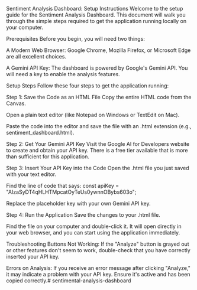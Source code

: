Sentiment Analysis Dashboard: Setup Instructions
Welcome to the setup guide for the Sentiment Analysis Dashboard. This document will walk you through the simple steps required to get the application running locally on your computer.

Prerequisites
Before you begin, you will need two things:

A Modern Web Browser: Google Chrome, Mozilla Firefox, or Microsoft Edge are all excellent choices.

A Gemini API Key: The dashboard is powered by Google's Gemini API. You will need a key to enable the analysis features.

Setup Steps
Follow these four steps to get the application running:

Step 1: Save the Code as an HTML File
Copy the entire HTML code from the Canvas.

Open a plain text editor (like Notepad on Windows or TextEdit on Mac).

Paste the code into the editor and save the file with an .html extension (e.g., sentiment_dashboard.html).

Step 2: Get Your Gemini API Key
Visit the Google AI for Developers website to create and obtain your API key. There is a free tier available that is more than sufficient for this application.

Step 3: Insert Your API Key into the Code
Open the .html file you just saved with your text editor.

Find the line of code that says:
const apiKey = "AIzaSyDT4qHLHTMpcatOyTeUs0ywnnOBybs603o";

Replace the placeholder key with your own Gemini API key.

Step 4: Run the Application
Save the changes to your .html file.

Find the file on your computer and double-click it. It will open directly in your web browser, and you can start using the application immediately.

Troubleshooting
Buttons Not Working: If the "Analyze" button is grayed out or other features don't seem to work, double-check that you have correctly inserted your API key.

Errors on Analysis: If you receive an error message after clicking "Analyze," it may indicate a problem with your API key. Ensure it's active and has been copied correctly.# sentimental-analysis-dashboard
